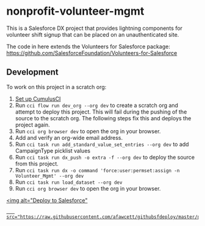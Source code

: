 # nonprofit-volunteer-mgmt

This is a Salesforce DX project that provides lightning components for volunteer shift signup that can be placed on an unauthenticated site. 

The code in here extends the Volunteers for Salesforce package: https://github.com/SalesforceFoundation/Volunteers-for-Salesforce


## Development

To work on this project in a scratch org:

1. [Set up CumulusCI](https://cumulusci.readthedocs.io/en/latest/tutorial.html)
2. Run `cci flow run dev_org --org dev` to create a scratch org and attempt to deploy this project. This will fail during the pushing of the source to the scratch org. The following steps fix this and deploys the project again.
3. Run `cci org browser dev` to open the org in your browser.
4. Add and verify an org-wide email address.
5. Run `cci task run add_standard_value_set_entries --org dev` to add CampaignType picklist values
6. Run `cci task run dx_push -o extra -f --org dev` to deploy the source from this project.
7. Run `cci task run dx -o command 'force:user:permset:assign -n Volunteer_Mgmt' --org dev`
8. Run `cci task run load_dataset --org dev`
9. Run `cci org browser dev` to open the org in your browser.

<a href="https://githubsfdeploy.herokuapp.com">

  <img alt="Deploy to Salesforce"

       src="https://raw.githubusercontent.com/afawcett/githubsfdeploy/master/deploy.png">

</a>
